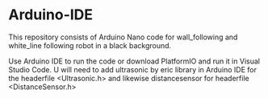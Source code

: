 # Arduino-IDE

This repository consists of Arduino Nano code for wall_following and white_line following robot in a black background. 

Use Arduino IDE to run the code or download PlatformIO and run it in Visual Studio Code.
U will need to add ultrasonic by eric library in Arduino IDE for the headerfile <Ultrasonic.h> and likewise distancesensor for headerfile <DistanceSensor.h>

